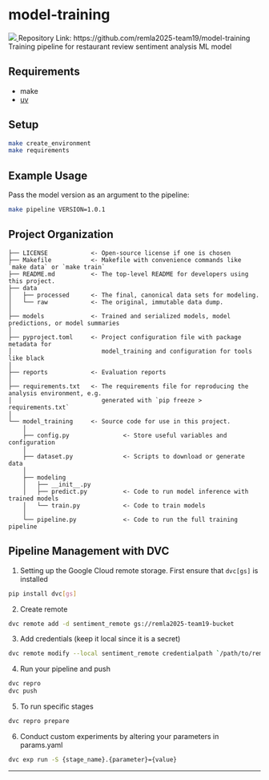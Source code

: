 # model-training

<a target="_blank" href="https://cookiecutter-data-science.drivendata.org/">
    <img src="https://img.shields.io/badge/CCDS-Project%20template-328F97?logo=cookiecutter" />
</a>
Repository Link: https://github.com/remla2025-team19/model-training
Training pipeline for restaurant review sentiment analysis ML model

## Requirements

-   make
-   [uv](https://docs.astral.sh/uv/#installation)

## Setup

```bash
make create_environment
make requirements
```

## Example Usage

Pass the model version as an argument to the pipeline:

```bash
make pipeline VERSION=1.0.1
```

## Project Organization

```
├── LICENSE            <- Open-source license if one is chosen
├── Makefile           <- Makefile with convenience commands like `make data` or `make train`
├── README.md          <- The top-level README for developers using this project.
├── data
│   ├── processed      <- The final, canonical data sets for modeling.
│   └── raw            <- The original, immutable data dump.
│
├── models             <- Trained and serialized models, model predictions, or model summaries
│
├── pyproject.toml     <- Project configuration file with package metadata for
│                         model_training and configuration for tools like black
│
├── reports            <- Evaluation reports
│
├── requirements.txt   <- The requirements file for reproducing the analysis environment, e.g.
│                         generated with `pip freeze > requirements.txt`
│
└── model_training     <- Source code for use in this project.
    │
    ├── config.py               <- Store useful variables and configuration
    │
    ├── dataset.py              <- Scripts to download or generate data
    │
    ├── modeling
    │   ├── __init__.py
    │   ├── predict.py          <- Code to run model inference with trained models
    │   └── train.py            <- Code to train models
    │
    └── pipeline.py             <- Code to run the full training pipeline
```

## Pipeline Management with DVC
1. Setting up the Google Cloud remote storage.
First ensure that ```dvc[gs]``` is installed
```bash
pip install dvc[gs]
```
2. Create remote 
```bash
dvc remote add -d sentiment_remote gs://remla2025-team19-bucket
```
3. Add credentials (keep it local since it is a secret)
```bash
dvc remote modify --local sentiment_remote credentialpath `/path/to/remla_secret.json`
```
4. Run your pipeline and push
```bash
dvc repro
dvc push
```
5. To run specific stages
```bash
dvc repro prepare
```
6. Conduct custom experiments by altering your parameters in params.yaml
```bash
dvc exp run -S {stage_name}.{parameter}={value}
```
---
